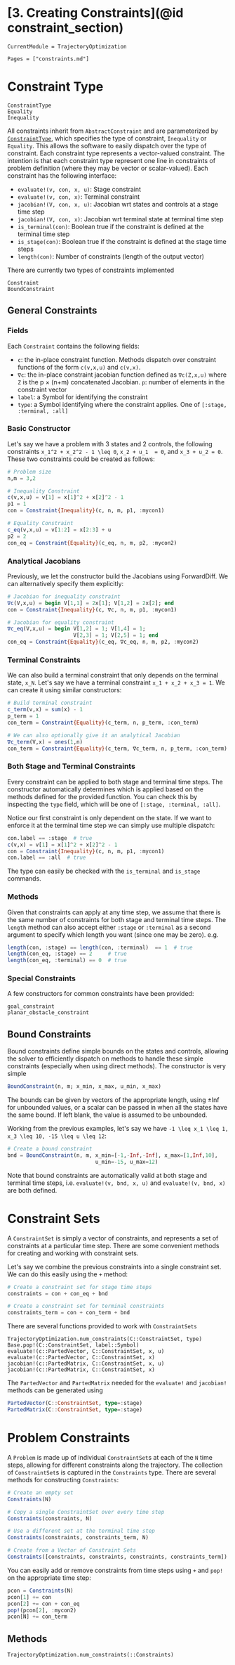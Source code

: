 # [3. Creating Constraints](@id constraint_section)
```@meta
CurrentModule = TrajectoryOptimization
```

```@contents
Pages = ["constraints.md"]
```

# Constraint Type
```@docs
ConstraintType
Equality
Inequality
```
All constraints inherit from `AbstractConstraint` and are parameterized by [`ConstraintType`](@ref), which specifies the type of constraint, `Inequality` or `Equality`. This allows the software to easily dispatch over the type of constraint. Each constraint type represents a vector-valued constraint. The intention is that each constraint type represent one line in constraints of problem definition (where they may be vector or scalar-valued). Each constraint has the following interface:

* `evaluate!(v, con, x, u)`: Stage constraint  
* `evaluate!(v, con, x)`: Terminal constraint  
* `jacobian!(V, con, x, u)`: Jacobian wrt states and controls at a stage time step  
* `jacobian!(V, con, x)`: Jacobian wrt terminal state at terminal time step  
* `is_terminal(con)`: Boolean true if the constraint is defined at the terminal time step  
* `is_stage(con)`: Boolean true if the constraint is defined at the stage time steps  
* `length(con)`: Number of constraints (length of the output vector)  

There are currently two types of constraints implemented
```@docs
Constraint
BoundConstraint
```

## General Constraints
### Fields
Each `Constraint` contains the following fields:
* `c`: the in-place constraint function. Methods dispatch over constraint functions of the form `c(v,x,u)` and `c(v,x)`.
* `∇c`: the in-place constraint jacobian function defined as `∇c(Z,x,u)` where `Z` is the p × (n+m) concatenated Jacobian. `p`: number of elements in the constraint vector
* `label`: a Symbol for identifying the constraint
* `type`: a Symbol identifying where the constraint applies. One of `[:stage, :terminal, :all]`

### Basic Constructor
Let's say we have a problem with 3 states and 2 controls, the following constraints ``x_1^2 + x_2^2 - 1 \leq 0``, ``x_2 + u_1  = 0``, and ``x_3 + u_2 = 0``. These two constraints could be created as follows:
```julia
# Problem size
n,m = 3,2

# Inequality Constraint
c(v,x,u) = v[1] = x[1]^2 + x[2]^2 - 1
p1 = 1
con = Constraint{Inequality}(c, n, m, p1, :mycon1)

# Equality Constraint
c_eq(v,x,u) = v[1:2] = x[2:3] + u
p2 = 2
con_eq = Constraint{Equality}(c_eq, n, m, p2, :mycon2)
```

### Analytical Jacobians
Previously, we let the constructor build the Jacobians using ForwardDiff. We can alternatively specify them explicitly:
```julia
# Jacobian for inequality constraint
∇c(V,x,u) = begin V[1,1] = 2x[1]; V[1,2] = 2x[2]; end
con = Constraint{Inequality}(c, ∇c, n, m, p1, :mycon1)

# Jacobian for equality constraint
∇c_eq(V,x,u) = begin V[1,2] = 1; V[1,4] = 1;
                     V[2,3] = 1; V[2,5] = 1; end
con_eq = Constraint{Equality}(c_eq, ∇c_eq, n, m, p2, :mycon2)
```

### Terminal Constraints
We can also build a terminal constraint that only depends on the terminal state, ``x_N``. Let's say we have a terminal constraint ``x_1 + x_2 + x_3 = 1``. We can create it using similar constructors:
```julia
# Build terminal constraint
c_term(v,x) = sum(x) - 1
p_term = 1
con_term = Constraint{Equality}(c_term, n, p_term, :con_term)

# We can also optionally give it an analytical Jacobian
∇c_term(V,x) = ones(1,n)
con_term = Constraint{Equality}(c_term, ∇c_term, n, p_term, :con_term)
```

### Both Stage and Terminal Constraints
Every constraint can be applied to both stage and terminal time steps. The constructor automatically determines which is applied based on the methods defined for the provided function. You can check this by inspecting the `type` field, which will be one of `[:stage, :terminal, :all]`.

Notice our first constraint is only dependent on the state. If we want to enforce it at the terminal time step we can simply use multiple dispatch:
```julia
con.label == :stage  # true
c(v,x) = v[1] = x[1]^2 + x[2]^2 - 1
con = Constraint{Inequality}(c, n, m, p1, :mycon1)
con.label == :all  # true
```

The type can easily be checked with the `is_terminal` and `is_stage` commands.


### Methods
Given that constraints can apply at any time step, we assume that there is the same number of constraints for both stage and terminal time steps. The `length` method can also accept either `:stage` or `:terminal` as a second argument to specify which length you want (since one may be zero). e.g.
```julia
length(con, :stage) == length(con, :terminal)  == 1  # true
length(con_eq, :stage) == 2     # true
length(con_eq, :terminal) == 0  # true
```

### Special Constraints
A few constructors for common constraints have been provided:

```@docs
goal_constraint
planar_obstacle_constraint
```

## Bound Constraints
Bound constraints define simple bounds on the states and controls, allowing the solver to efficiently dispatch on methods to handle these simple constraints (especially when using direct methods). The constructor is very simple

```julia
BoundConstraint(n, m; x_min, x_max, u_min, x_max)
```
The bounds can be given by vectors of the appropriate length, using ±Inf for unbounded values, or a scalar can be passed in when all the states have the same bound. If left blank, the value is assumed to be unbounded.

Working from the previous examples, let's say we have ``-1 \leq x_1 \leq 1, x_3 \leq 10, -15 \leq u \leq 12``:
```julia
# Create a bound constraint
bnd = BoundConstraint(n, m, x_min=[-1,-Inf,-Inf], x_max=[1,Inf,10],
                            u_min=-15, u_max=12)
```

Note that bound constraints are automatically valid at both stage and terminal time steps, i.e. `evaluate!(v, bnd, x, u)` and `evaluate!(v, bnd, x)` are both defined.



# Constraint Sets
A `ConstraintSet` is simply a vector of constraints, and represents a set of constraints at a particular time step. There are some convenient methods for creating and working with constraint sets.

Let's say we combine the previous constraints into a single constraint set. We can do this easily using the `+` method:
```julia
# Create a constraint set for stage time steps
constraints = con + con_eq + bnd

# Create a constraint set for terminal constraints
constraints_term = con + con_term + bnd
```

There are several functions provided to work with `ConstraintSets`
```@docs
TrajectoryOptimization.num_constraints(C::ConstraintSet, type)
Base.pop!(C::ConstraintSet, label::Symbol)
evaluate!(c::PartedVector, C::ConstraintSet, x, u)
evaluate!(c::PartedVector, C::ConstraintSet, x)
jacobian!(c::PartedMatrix, C::ConstraintSet, x, u)
jacobian!(c::PartedMatrix, C::ConstraintSet, x)
```

The `PartedVector` and `PartedMatrix` needed for the `evaluate!` and `jacobian!` methods can be generated using
```julia
PartedVector(C::ConstraintSet, type=:stage)
PartedMatrix(C::ConstraintSet, type=:stage)
```

# Problem Constraints
A `Problem` is made up of individual `ConstraintSet`s at each of the `N` time steps, allowing for different constraints along the trajectory. The collection of `ConstraintSet`s is captured in the `Constraints` type. There are several methods for constructing `Constraints`:
```julia
# Create an empty set
Constraints(N)

# Copy a single ConstraintSet over every time step
Constraints(constraints, N)

# Use a different set at the terminal time step
Constraints(constraints, constraints_term, N)

# Create from a Vector of Constraint Sets
Constraints([constraints, constraints, constraints, constraints_term])
```

You can easily add or remove constraints from time steps using `+` and `pop!` on the appropriate time step:
```julia
pcon = Constraints(N)
pcon[1] += con
pcon[2] += con + con_eq
pop!(pcon[2], :mycon2)
pcon[N] += con_term
```

## Methods
```@docs
TrajectoryOptimization.num_constraints(::Constraints)
```
